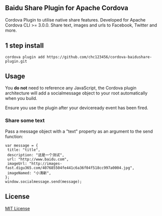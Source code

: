 ## Baidu Share Plugin for Apache Cordova

Cordova Plugin to utilise native share features. Developed for Apache Cordova CLI >= 3.0.0. Share text, images and urls to Facebook, Twitter and more.

## 1 step install

```
cordova plugin add https://github.com/chc123456/cordova-baidushare-plugin.git
```

## Usage

You **do not** need to reference any JavaScript, the Cordova plugin architecture will add a socialmessage object to your root automatically when you build.

Ensure you use the plugin after your deviceready event has been fired.

### Share some text

Pass a message object with a "text" property as an argument to the send function:

```
var message = {
 title: "title",
 description: "这是一个测试",
 url: "http://www.baidu.com",
 imageUrl: "http://images-fast.digu365.com/407685504fe441c6a36f04f518cc997a0004.jpg",
 imageNamed: "小清新",
};
window.socialmessage.send(message);
```

## License

[MIT License](http://ilee.mit-license.org)
